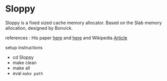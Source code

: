 # Sloppy
Sloppy is a fixed sized cache memory allocator.
Based on the Slab memory allocation, designed by Bonvick.

references : His paper [here](https://pdfs.semanticscholar.org/1acc/3a14da69dd240f2fbc11d00e09610263bdbd.pdf?_ga=2.249523655.1104392717.1591767251-111770065.1590953620) and [here](https://people.eecs.berkeley.edu/~kubitron/courses/cs194-24-S14/hand-outs/bonwick_slab.pdf) and Wikipedia [Article](https://en.wikipedia.org/wiki/Slab_allocation)

setup instructions
 * cd Sloppy
 * make clean
 * make all
 * eval `make path`